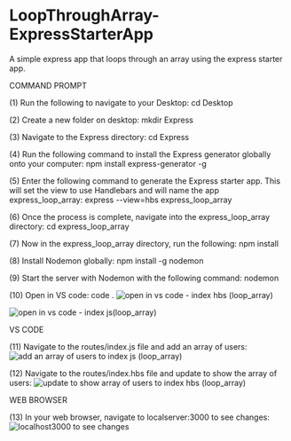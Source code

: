 # LoopThroughArray-ExpressStarterApp
A simple express app that loops through an array using the express starter app. 

COMMAND PROMPT

(1) Run the following to navigate to your Desktop: cd Desktop

(2) Create a new folder on desktop: mkdir Express

(3) Navigate to the Express directory: cd Express

(4) Run the following command to install the Express generator globally onto your computer: npm install express-generator -g

(5) Enter the following command to generate the Express starter app. This will set the view to use Handlebars and will name the app express_loop_array: express --view=hbs express_loop_array

(6) Once the process is complete, navigate into the express_loop_array directory: cd express_loop_array 

(7) Now in the express_loop_array directory, run the following: npm install

(8) Install Nodemon globally: npm install -g nodemon

(9) Start the server with Nodemon with the following command: nodemon

(10) Open in VS code: code . 
![open in vs code - index hbs (loop_array)](https://user-images.githubusercontent.com/35668707/67255353-80555c80-f436-11e9-8c6f-64c78fd6cdf5.JPG)

![open in vs code - index js(loop_array)](https://user-images.githubusercontent.com/35668707/67255390-bc88bd00-f436-11e9-8a90-2b56544b90da.JPG)

VS CODE

(11) Navigate to the routes/index.js file and add an array of users: ![add an array of users to index js (loop_array)](https://user-images.githubusercontent.com/35668707/67255288-294f8780-f436-11e9-9147-58d6f3a2e840.JPG)

(12) Navigate to the routes/index.hbs file and update to show the array of users: ![update to show array of users to index hbs (loop_array)](https://user-images.githubusercontent.com/35668707/67255332-5b60e980-f436-11e9-8add-c4f92b73e2b0.JPG)

WEB BROWSER

(13) In your web browser, navigate to localserver:3000 to see changes: ![localhost3000 to see changes](https://user-images.githubusercontent.com/35668707/67255422-d9bd8b80-f436-11e9-9407-155f44380209.JPG)
